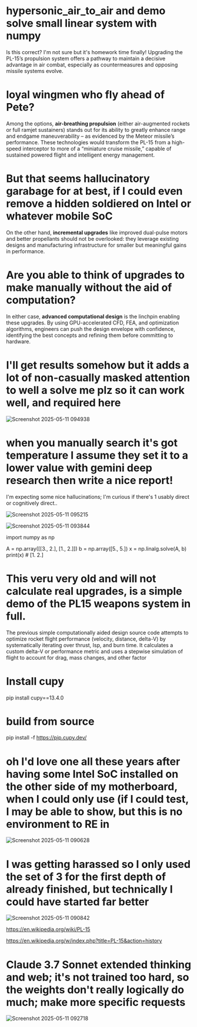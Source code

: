 # hypersonic_air_to_air and demo solve small linear system with numpy

Is this correct? I'm not sure but it's homework time finally! Upgrading the PL-15’s propulsion system offers a pathway to maintain a decisive advantage in air combat, especially as countermeasures and opposing missile systems evolve.

# loyal wingmen who fly ahead of Pete?

Among the options, **air-breathing propulsion** (either air-augmented rockets or full ramjet sustainers) stands out for its ability to greatly enhance range and endgame maneuverability – as evidenced by the Meteor missile’s performance. These technologies would transform the PL-15 from a high-speed interceptor to more of a “miniature cruise missile,” capable of sustained powered flight and intelligent energy management.

# But that seems hallucinatory garabage for at best, if I could even remove a hidden soldiered on Intel or whatever mobile SoC

 On the other hand, **incremental upgrades** like improved dual-pulse motors and better propellants should not be overlooked: they leverage existing designs and manufacturing infrastructure for smaller but meaningful gains in performance. 

 # Are you able to think of upgrades to make manually without the aid of computation?

  In either case, **advanced computational design** is the linchpin enabling these upgrades. By using GPU-accelerated CFD, FEA, and optimization algorithms, engineers can push the design envelope with confidence, identifying the best concepts and refining them before committing to hardware.

# I'll get results somehow but it adds a lot of non-casually masked attention to well a solve me plz so it can work well, and required here

![Screenshot 2025-05-11 094938](https://github.com/user-attachments/assets/4d3d36e4-97dd-4da4-93ba-4abf99909f73)

# when you manually search it's got temperature I assume they set it to a lower value with gemini deep research then write a nice report!

I'm expecting some nice hallucinations; I'm curious if there's 1 usably direct or cognitively direct..

![Screenshot 2025-05-11 095215](https://github.com/user-attachments/assets/c434e606-e3c3-4e14-bd38-d1cce2dd3286)


![Screenshot 2025-05-11 093844](https://github.com/user-attachments/assets/a7ea0312-d062-4be6-b311-80ee687e86c1)


import numpy as np


A = np.array([[3., 2.],
              [1., 2.]])
b = np.array([5., 5.])
x = np.linalg.solve(A, b)
print(x)  # [1. 2.]


# This veru very old and will not calculate real upgrades, is a simple demo of the PL15 weapons system in full. 

The previous simple computationally aided design source code attempts to optimize rocket flight performance (velocity, distance, delta-V) by systematically iterating over thrust, Isp, and burn time. It calculates a custom delta-V or performance metric and uses a stepwise simulation of flight to account for drag, mass changes, and other factor

# Install cupy 

pip install cupy==13.4.0

# build from source

pip install -f https://pip.cupy.dev/

# oh I'd love one all these years after having some Intel SoC installed on the other side of my motherboard, when I could only use (if I could test, I may be able to show, but this is no environment to RE in

![Screenshot 2025-05-11 090628](https://github.com/user-attachments/assets/650b70ff-8b55-42e2-9234-d4dd52db1b79)

# I was getting harassed so I only used the set of 3 for the first depth of already finished, but technically I could have started far better

![Screenshot 2025-05-11 090842](https://github.com/user-attachments/assets/a0313fe6-4b64-492e-9440-ff67fd040b56)

https://en.wikipedia.org/wiki/PL-15

https://en.wikipedia.org/w/index.php?title=PL-15&action=history

# Claude 3.7 Sonnet extended thinking and web; it's not trained too hard, so the weights don't really logically do much; make more specific requests


![Screenshot 2025-05-11 092718](https://github.com/user-attachments/assets/94285210-f2a7-4c00-8683-290989f99d95)
